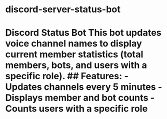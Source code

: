 # discord-server-status-bot
# Discord Status Bot  This bot updates voice channel names to display current member statistics (total members, bots, and users with a specific role).  ## Features: - Updates channels every 5 minutes - Displays member and bot counts - Counts users with a specific role
